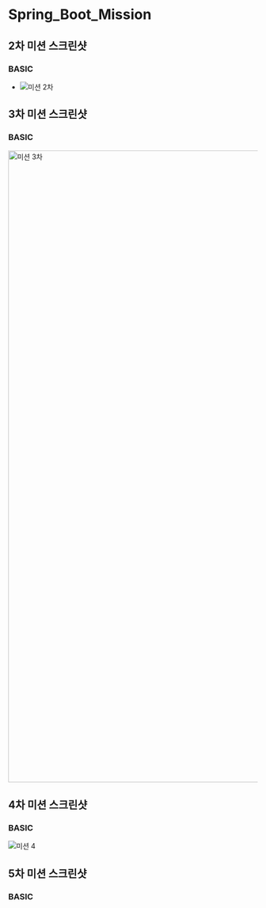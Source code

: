 # Spring_Boot_Mission

## 2차 미션 스크린샷
### BASIC
- ![미션 2차](https://user-images.githubusercontent.com/95972157/154969752-80d552ab-f7a5-42e9-a01b-6681bd21422f.png)


## 3차 미션 스크린샷
### BASIC
<img width="1277" alt="미션 3차" src="https://user-images.githubusercontent.com/95972157/157248214-a6a68853-5922-4ede-abb8-bb85471831a6.png">


## 4차 미션 스크린샷
### BASIC
![미션 4](https://user-images.githubusercontent.com/95972157/159266835-33312550-7b1c-4596-8d76-b7947442a4c8.png)


## 5차 미션 스크린샷
### BASIC
